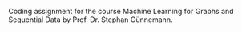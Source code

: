 Coding assignment for the course Machine Learning for Graphs and Sequential Data by Prof. Dr. Stephan Günnemann. 
